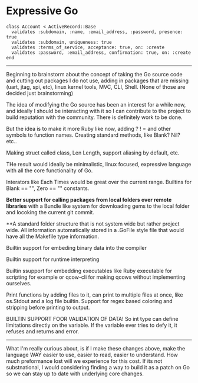 # Expressive Go 

```
class Account < ActiveRecord::Base
  validates :subdomain, :name, :email_address, :password, presence: true
  validates :subdomain, uniqueness: true
  validates :terms_of_service, acceptance: true, on: :create
  validates :password, :email_address, confirmation: true, on: :create
end
```
______
Beginning to brainstorm about the concept of taking the Go source code and
cutting out packages I do not use, adding in packages that are missing (uart,
jtag, spi, etc), linux kernel tools, MVC, CLI, Shell. (None of those are decided
just brainstorming) 

The idea of modifying the Go source has been an interest for a while now, and
ideally I should be interacting with it so I can contribute to the project to
build reputation with the community. There is definitely work to be done. 

But the idea is to make it more Ruby like now, adding ? ! = and other symbols to
function names. Creating standard methods, like Blank? Nil? etc.. 

Making struct called class, Len Length, support aliasing by default, etc. 

THe result would ideally be minimalistic, linux focused, expressive language
with all the core functionality of Go. 

Interators like Each Times would be great over the current range. Builtins for
Blank == "", Zero == "" constants. 

**Better support for calling packages from local folders over remote libraries**
with a Bundle like system for downloading gems to the local folder and locoking
the current git commit. 

**A standard folder structure that is not system wide but rather project wide.
All information automatically stored in a .GoFile style file that would have all
the Makefile type information. 

Builtin support for embeding binary data into the compiler 

Builtin support for runtime interpreting 

Builtin ssupport for embedding executables like Ruby executable for scripting
for example or qcow-cli for making qcows without implementing ourselves. 

Print functions by adding files to it, can print to multiple files at once, like
os.Stdout and a log file builtin. Support for regex based coloring and
stripping before printing to output. 

BUILTIN SUPPORT FOOR VALIDATION OF DATA! So int type can define limitations
directly on the variable. If the variable ever tries to defy it, it refuses and
returns and error.


______ 

What I'm really curious about, is if I make these changes above, make the
language WAY easier to use, easier to read, easier to understand. How much
preformance lost will we experience for this cost. If its not substnational, I
would considering finding a way to build it as a patch on Go so we can stay up
to date with underlying core changes. 
